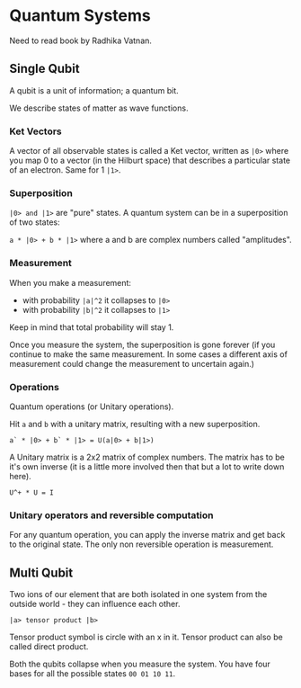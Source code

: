 # Quantum Systems

Need to read book by Radhika Vatnan.

## Single Qubit

A qubit is a unit of information; a quantum bit.

We describe states of matter as wave functions.

### Ket Vectors

A vector of all observable states is called a Ket vector, written as `|0>` where
you map 0 to a vector (in the Hilburt space) that describes a particular state
of an electron. Same for 1 `|1>`.

### Superposition

`|0> and |1>` are "pure" states. A quantum system can be in a superposition of
two states:

`a * |0> + b * |1>` where a and b are complex numbers called "amplitudes".

### Measurement

When you make a measurement:

- with probability `|a|^2` it collapses to `|0>`
- with probability `|b|^2` it collapses to `|1>`

Keep in mind that total probability will stay 1.

Once you measure the system, the superposition is gone forever (if you continue
to make the same measurement. In some cases a different axis of measurement
could change the measurement to uncertain again.)

### Operations

Quantum operations (or Unitary operations).

Hit `a` and `b` with a unitary matrix, resulting with a new superposition.

```
a` * |0> + b` * |1> = U(a|0> + b|1>)
```

A Unitary matrix is a 2x2 matrix of complex numbers. The matrix has to be it's
own inverse (it is a little more involved then that but a lot to write down here).

`U^+ * U = I`

### Unitary operators and reversible computation

For any quantum operation, you can apply the inverse matrix and get back to the
original state. The only non reversible operation is measurement.

## Multi Qubit

Two ions of our element that are both isolated in one system from the outside
world - they can influence each other.

```
|a> tensor product |b>
```

Tensor product symbol is circle with an x in it. Tensor product can also be
called direct product.

Both the qubits collapse when you measure the system. You have four bases for
all the possible states `00 01 10 11`.
